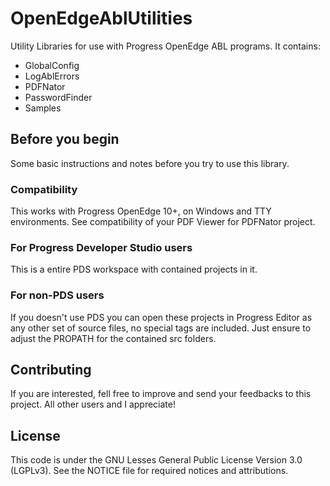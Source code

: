 # OpenEdgeAblUtilities
Utility Libraries for use with Progress OpenEdge ABL programs.
It contains:
- GlobalConfig
- LogAblErrors
- PDFNator
- PasswordFinder
- Samples

## Before you begin
Some basic instructions and notes before you try to use this library.

### Compatibility
This works with Progress OpenEdge 10+, on Windows and TTY environments. See compatibility of your PDF Viewer for PDFNator project.

### For Progress Developer Studio users
This is a entire PDS workspace with contained projects in it.

### For non-PDS users
If you doesn't use PDS you can open these projects in Progress Editor as any other set of source files, no special tags are included.
Just ensure to adjust the PROPATH for the contained src folders.

## Contributing
If you are interested, fell free to improve and send your feedbacks to this project. All other users and I appreciate!

## License
This code is under the GNU Lesses General Public License Version 3.0 (LGPLv3).
See the NOTICE file for required notices and attributions.
